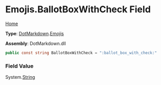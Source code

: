 # Emojis\.BallotBoxWithCheck Field

[Home](../../../README.md)

**Type**: [DotMarkdown](../../README.md)\.[Emojis](../README.md)

**Assembly**: DotMarkdown\.dll

```csharp
public const string BallotBoxWithCheck = ":ballot_box_with_check:"
```

### Field Value

System\.[String](https://docs.microsoft.com/en-us/dotnet/api/system.string)